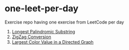 # one-leet-per-day
Exercise repo having one exercise from LeetCode per day

1. [Longest Palindromic Substring](https://leetcode.com/problems/longest-palindromic-substring/)
2. [ZigZag Conversion](https://leetcode.com/problems/zigzag-conversion/description/)
3. [Largest Color Value in a Directed Graph](https://leetcode.com/problems/largest-color-value-in-a-directed-graph/)